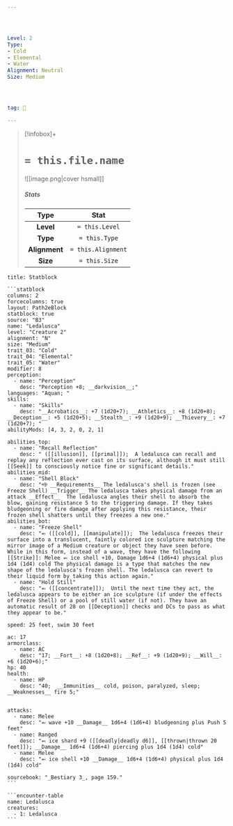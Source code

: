 ```yaml
---




Level: 2
Type:
- Cold
- Elemental
- Water
Alignment: Neutral
Size: Medium




tag: 👹

---
```


> [!infobox]+
> #  `= this.file.name`
> ![[image.png|cover hsmall]]
> ##### Stats
> Type | Stat |
> :---:|:---:|
> **Level** | `= this.Level` |
> **Type** | `= this.Type` |
> **Alignment** | `= this.Alignment` |
> **Size** | `= this.Size` |



````ad-info
title: Statblock

```statblock
columns: 2
forcecolumns: true
layout: Path2eBlock
statblock: true
source: "B3"
name: "Ledalusca"
level: "Creature 2"
alignment: "N"
size: "Medium"
trait_03: "Cold"
trait_04: "Elemental"
trait_05: "Water"
modifier: 8
perception:
  - name: "Perception"
    desc: "Perception +8; __darkvision__;"
languages: "Aquan; "
skills:
  - name: "Skills"
    desc: "__Acrobatics__: +7 (1d20+7); __Athletics__: +8 (1d20+8); __Deception__: +5 (1d20+5); __Stealth__: +9 (1d20+9); __Thievery__: +7 (1d20+7); "
abilityMods: [4, 3, 2, 0, 2, 1]

abilities_top:
  - name: "Recall Reflection"
    desc: " ([[illusion]], [[primal]]);  A ledalusca can recall and replay any reflection ever cast on its surface, although it must still [[Seek]] to consciously notice fine or significant details."
abilities_mid:
  - name: "Shell Block"
    desc: "⬲ __Requirements__ The ledalusca's shell is frozen (see Freeze Shell) __Trigger__ The ledalusca takes physical damage from an attack __Effect__  The ledalusca angles their shell to absorb the blow, gaining resistance 5 to the triggering damage. If they takes bludgeoning or fire damage after applying this resistance, their frozen shell shatters until they freezes a new one."
abilities_bot:
  - name: "Freeze Shell"
    desc: "⬻ ([[cold]], [[manipulate]]);  The ledalusca freezes their surface into a translucent, faintly colored ice sculpture matching the mirror image of a Medium creature or object they have seen before. While in this form, instead of a wave, they have the following [[Strike]]: Melee ⬻ ice shell +10, Damage 1d6+4 (1d6+4) physical plus 1d4 (1d4) cold The physical damage is a type that matches the new shape of the ledalusca's frozen shell. The ledalusca can revert to their liquid form by taking this action again."
  - name: "Hold Still"
    desc: "⬻ ([[concentrate]]);  Until the next time they act, the ledalusca appears to be either an ice sculpture (if under the effects of Freeze Shell) or a pool of still water (if not). They have an automatic result of 28 on [[Deception]] checks and DCs to pass as what they appear to be."

speed: 25 feet, swim 30 feet

ac: 17
armorclass:
  - name: AC
    desc: "17; __Fort__: +8 (1d20+8); __Ref__: +9 (1d20+9); __Will__: +6 (1d20+6);"
hp: 40
health:
  - name: HP
    desc: "40;  __Immunities__ cold, poison, paralyzed, sleep; __Weaknesses__ fire 5;"


attacks:
  - name: Melee
    desc: "⬻ wave +10 __Damage__ 1d6+4 (1d6+4) bludgeoning plus Push 5 feet"
  - name: Ranged
    desc: "⬻ ice shard +9 ([[deadly|deadly d6]], [[thrown|thrown 20 feet]]); __Damage__ 1d6+4 (1d6+4) piercing plus 1d4 (1d4) cold"
  - name: Melee
    desc: "⬻ ice shell +10 __Damage__ 1d6+4 (1d6+4) physical plus 1d4 (1d4) cold"

sourcebook: "_Bestiary 3_, page 159."
```

```encounter-table
name: Ledalusca
creatures:
  - 1: Ledalusca
```

````


